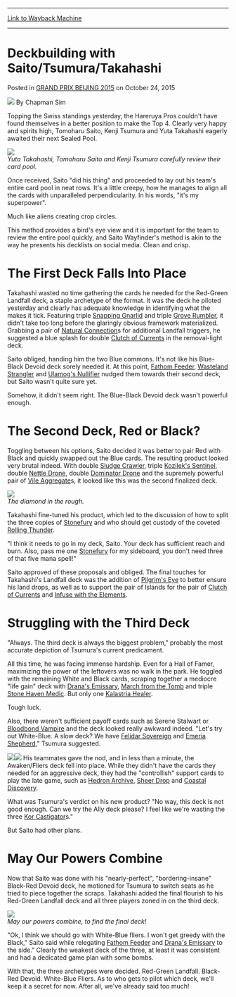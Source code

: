 
---
[Link to Wayback Machine](https://web.archive.org/web/20160405172342/http://magic.wizards.com/en/events/coverage/gpbej15/deckbuilding-saitotsumuratakahashi-2015-10-24)

[_metadata_:author]:- "Chapman Sim"
[_metadata_:description]:- "Topping the Swiss standings yesterday, the Hareruya Pros couldn't have found themselves in a better position to make the Top 4. Clearly very happy and spirits high, Tomoharu Saito, Kenji Tsumura and Yuta Takahashi eagerly awaited their next Sealed Pool. Yuta Takahashi, Tomoharu Saito and Kenji Tsumura carefully review their card pool."
[_metadata_:generator]:- "Drupal 7 (http://drupal.org)"
[_metadata_:node]:- "819886"
[_metadata_:publish_date]:- "2015-10-24"
[_metadata_:source]:- "div-main-content"
[_metadata_:title]:- "Deckbuilding with Saito/Tsumura/Takahashi"
[_metadata_:wayback_capture_timestamp]:- "2016-04-05 17:23:42"
[_metadata_:wayback_raw_url]:- "https://web.archive.org/web/20160405172342id_/http://magic.wizards.com/en/events/coverage/gpbej15/deckbuilding-saitotsumuratakahashi-2015-10-24"
[_metadata_:wayback_url]:- "http://magic.wizards.com/en/events/coverage/gpbej15/deckbuilding-saitotsumuratakahashi-2015-10-24"
---


Deckbuilding with Saito/Tsumura/Takahashi
=========================================



 Posted in [GRAND PRIX BEIJING 2015](/en/events/coverage/gpbej15)
 on October 24, 2015 






![](https://media.magic.wizards.com/styles/auth_small/public/images/person/chapman.jpg)
By Chapman Sim











Topping the Swiss standings yesterday, the Hareruya Pros couldn't have found themselves in a better position to make the Top 4. Clearly very happy and spirits high, Tomoharu Saito, Kenji Tsumura and Yuta Takahashi eagerly awaited their next Sealed Pool.


![](https://media.wizards.com/2015/events/gpbej15/SaitoTsumuraTakahashi1.jpg)  
*Yuta Takahashi, Tomoharu Saito and Kenji Tsumura carefully review their card pool.*


Once received, Saito "did his thing" and proceeded to lay out his team's entire card pool in neat rows. It's a little creepy, how he manages to align all the cards with unparalleled perpendicularity. In his words, "it's my superpower".


Much like aliens creating crop circles.


This method provides a bird's eye view and it is important for the team to review the entire pool quickly, and Saito Wayfinder's method is akin to the way he presents his decklists on social media. Clean and crisp.


The First Deck Falls Into Place
===============================


Takahashi wasted no time gathering the cards he needed for the Red-Green Landfall deck, a staple archetype of the format. It was the deck he piloted yesterday and clearly has adequate knowledge in identifying what the makes it tick. Featuring triple [Snapping Gnarlid](http://gatherer.wizards.com/Pages/Card/Details.aspx?name=Snapping+Gnarlid) and triple [Grove Rumbler](http://gatherer.wizards.com/Pages/Card/Details.aspx?name=Grove+Rumbler), it didn't take too long before the glaringly obvious framework materialized. Grabbing a pair of [Natural Connection](http://gatherer.wizards.com/Pages/Card/Details.aspx?name=Natural+Connection)s for additional Landfall triggers, he suggested a blue splash for double [Clutch of Currents](http://gatherer.wizards.com/Pages/Card/Details.aspx?name=Clutch+of+Currents) in the removal-light deck.


Saito obliged, handing him the two Blue commons. It's not like his Blue-Black Devoid deck sorely needed it. At this point, [Fathom Feeder](http://gatherer.wizards.com/Pages/Card/Details.aspx?name=Fathom+Feeder), [Wasteland Strangler](http://gatherer.wizards.com/Pages/Card/Details.aspx?name=Wasteland+Strangler) and [Ulamog's Nullifier](http://gatherer.wizards.com/Pages/Card/Details.aspx?name=Ulamog%27s+Nullifier) nudged them towards their second deck, but Saito wasn't quite sure yet.


Somehow, it didn't seem right. The Blue-Black Devoid deck wasn't powerful enough.


The Second Deck, Red or Black?
==============================


Toggling between his options, Saito decided it was better to pair Red with Black and quickly swapped out the Blue cards. The resulting product looked very brutal indeed. With double [Sludge Crawler](http://gatherer.wizards.com/Pages/Card/Details.aspx?name=Sludge+Crawler), triple [Kozilek's Sentinel](http://gatherer.wizards.com/Pages/Card/Details.aspx?name=Kozilek%27s+Sentinel), double [Nettle Drone](http://gatherer.wizards.com/Pages/Card/Details.aspx?name=Nettle+Drone), double [Dominator Drone](http://gatherer.wizards.com/Pages/Card/Details.aspx?name=Dominator+Drone) and the supremely powerful pair of [Vile Aggregate](http://gatherer.wizards.com/Pages/Card/Details.aspx?name=Vile+Aggregate)s, it looked like this was the second finalized deck.


![](https://media.wizards.com/2015/events/gpbej15/SaitoTsumuraTakahashiRBDevoid.jpg)  
*The diamond in the rough.*


Takahashi fine-tuned his product, which led to the discussion of how to split the three copies of [Stonefury](http://gatherer.wizards.com/Pages/Card/Details.aspx?name=Stonefury) and who should get custody of the coveted [Rolling Thunder](http://gatherer.wizards.com/Pages/Card/Details.aspx?name=Rolling+Thunder).


"I think it needs to go in my deck, Saito. Your deck has sufficient reach and burn. Also, pass me one [Stonefury](http://gatherer.wizards.com/Pages/Card/Details.aspx?name=Stonefury) for my sideboard, you don't need three of that five mana spell!"


Saito approved of these proposals and obliged. The final touches for Takahashi's Landfall deck was the addition of [Pilgrim's Eye](http://gatherer.wizards.com/Pages/Card/Details.aspx?name=Pilgrim%27s+Eye) to better ensure his land drops, as well as to support the pair of Islands for the pair of [Clutch of Currents](http://gatherer.wizards.com/Pages/Card/Details.aspx?name=Clutch+of+Currents) and [Infuse with the Elements](http://gatherer.wizards.com/Pages/Card/Details.aspx?name=Infuse+with+the+Elements).


Struggling with the Third Deck
==============================


"Always. The third deck is always the biggest problem," probably the most accurate depiction of Tsumura's current predicament.


All this time, he was facing immense hardship. Even for a Hall of Famer, maximizing the power of the leftovers was no walk in the park. He toggled with the remaining White and Black cards, scraping together a mediocre "life gain" deck with [Drana's Emissary](http://gatherer.wizards.com/Pages/Card/Details.aspx?name=Drana%27s+Emissary), [March from the Tomb](http://gatherer.wizards.com/Pages/Card/Details.aspx?name=March+from+the+Tomb) and triple [Stone Haven Medic](http://gatherer.wizards.com/Pages/Card/Details.aspx?name=Stone+Haven+Medic). But only one [Kalastria Healer](http://gatherer.wizards.com/Pages/Card/Details.aspx?name=Kalastria+Healer).


Tough luck.


Also, there weren't sufficient payoff cards such as Serene Stalwart or [Bloodbond Vampire](http://gatherer.wizards.com/Pages/Card/Details.aspx?name=Bloodbond+Vampire) and the deck looked really awkward indeed. "Let's try out White-Blue. A slow deck? We have [Felidar Sovereign](http://gatherer.wizards.com/Pages/Card/Details.aspx?name=Felidar+Sovereign) and [Emeria Shepherd](http://gatherer.wizards.com/Pages/Card/Details.aspx?name=Emeria+Shepherd)," Tsumura suggested.


[![](http://gatherer.wizards.com/Handlers/Image.ashx?type=card&name=Felidar+Sovereign)](http://gatherer.wizards.com/Pages/Card/Details.aspx?name=Felidar+Sovereign)[![](http://gatherer.wizards.com/Handlers/Image.ashx?type=card&name=Emeria+Shepherd)](http://gatherer.wizards.com/Pages/Card/Details.aspx?name=Emeria+Shepherd)
His teammates gave the nod, and in less than a minute, the Awaken/Fliers deck fell into place. While they didn't have the cards they needed for an aggressive deck, they had the "controllish" support cards to play the late game, such as [Hedron Archive](http://gatherer.wizards.com/Pages/Card/Details.aspx?name=Hedron+Archive), [Sheer Drop](http://gatherer.wizards.com/Pages/Card/Details.aspx?name=Sheer+Drop) and [Coastal Discovery](http://gatherer.wizards.com/Pages/Card/Details.aspx?name=Coastal+Discovery).


What was Tsumura's verdict on his new product? "No way, this deck is not good enough. Can we try the Ally deck please? I feel like we're wasting the three [Kor Castigator](http://gatherer.wizards.com/Pages/Card/Details.aspx?name=Kor+Castigator)s."


But Saito had other plans.


May Our Powers Combine
======================


Now that Saito was done with his "nearly-perfect", "bordering-insane" Black-Red Devoid deck, he motioned for Tsumura to switch seats as he tried to piece together the scraps. Takahashi added the final flourish to his Red-Green Landfall deck and all three players zoned in on the third deck.


![](https://media.wizards.com/2015/events/gpbej15/SaitoTsumuraTakahashiCombine.jpg)  
*May our powers combine, to find the final deck!*


"Ok, I think we should go with White-Blue fliers. I won't get greedy with the Black," Saito said while relegating [Fathom Feeder](http://gatherer.wizards.com/Pages/Card/Details.aspx?name=Fathom+Feeder) and [Drana's Emissary](http://gatherer.wizards.com/Pages/Card/Details.aspx?name=Drana%27s+Emissary) to the side." Clearly the weakest deck of the three, at least it was consistent and had a dedicated game plan with some bombs.


With that, the three archetypes were decided. Red-Green Landfall. Black-Red Devoid. White-Blue Fliers. As to who gets to pilot which deck, we'll keep it a secret for now. After all, we've already said too much!







